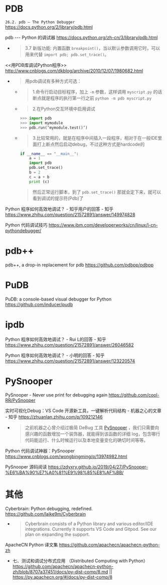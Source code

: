 
# PDB

`26.2. pdb — The Python Debugger` https://docs.python.org/2/library/pdb.html

pdb --- Python 的调试器 https://docs.python.org/zh-cn/3/library/pdb.html
- > 3.7 新版功能: 内置函数 `breakpoint()`，当以默认参数调用它时，可以用来代替 `import pdb; pdb.set_trace()`。

<<用PDB库调试Python程序>> http://www.cnblogs.com/dkblog/archive/2010/12/07/1980682.html
- > 用pdb调试有多种方式可选：
  * > 1.命令行启动目标程序，加上 `-m` 参数，这样调用 `myscript.py` 的话断点就是程序的执行第一行之前 `python -m pdb myscript.py`
  * > 2.在Python交互环境中启用调试
    ```py
    >>> import pdb
    >>> import mymodule
    >>> pdb.run(‘mymodule.test()’)
    ```
  * > 3.比较常用的，就是在程序中间插入一段程序，相对于在一般IDE里面打上断点然后启动debug，不过这种方式是hardcode的
    ```py
    if __name__ == "__main__":
        a = 1
        import pdb
        pdb.set_trace()
        b = 2
        c = a + b
        print (c)
    ```
    > 然后正常运行脚本，到了 `pdb.set_trace()` 那就会定下来，就可以看到调试的提示符(Pdb)了

Python 程序如何高效地调试？ - 知乎用户的回答 - 知乎 https://www.zhihu.com/question/21572891/answer/149974828

Python 代码调试技巧 https://www.ibm.com/developerworks/cn/linux/l-cn-pythondebugger/

# pdb++

pdb++, a drop-in replacement for pdb https://github.com/pdbpp/pdbpp

# PuDB

PuDB: a console-based visual debugger for Python https://github.com/inducer/pudb

# ipdb

Python 程序如何高效地调试？ - Rui L的回答 - 知乎 https://www.zhihu.com/question/21572891/answer/26046582

Python 程序如何高效地调试？ - 小明的回答 - 知乎 https://www.zhihu.com/question/21572891/answer/123220574

# PySnooper

PySnooper - Never use print for debugging again https://github.com/cool-RR/PySnooper

实时可视化Debug：VS Code 开源新工具，一键解析代码结构 - 机器之心的文章 - 知乎 https://zhuanlan.zhihu.com/p/109212146
- > 之前机器之心曾介绍过极简 DeBug 工具 [PySnooper]() ，我们只需要向感兴趣的函数增加一个装饰器，就能得到该函数的详细 log，包含哪行代码能运行、什么时候运行以及本地变量变化的确切时间等等。

Python 代码调试神器：PySnooper https://www.cnblogs.com/wongbingming/p/13974982.html

PySnooper 源码阅读 https://zdyxry.github.io/2019/04/27/PySnooper-%E6%BA%90%E7%A0%81%E9%98%85%E8%AF%BB/

# 其他

Cyberbrain: Python debugging, redefined. https://github.com/laike9m/Cyberbrain
- > Cyberbrain consists of a Python library and various editor/IDE integrations. Currently it supports VS Code and Gitpod. See our plan on expanding the support.

ApacheCN Python 译文集 https://github.com/apachecn/apachecn-python-zh
- 七、测试和调试分布式应用 （Distributed Computing with Python） https://github.com/apachecn/apachecn-python-zh/blob/8707a37451/docs/py-dist-comp/8.md || https://py.apachecn.org/#/docs/py-dist-comp/8
